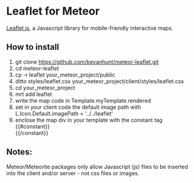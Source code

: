 # Leaflet for Meteor

[Leaflet.js](http://leafletjs.com/), a Javascript library for mobile-friendly interactive maps. 

## How to install 
1. git clone https://github.com/bevanhunt/meteor-leaflet.git 
2. cd meteor-leaflet
3. cp -r leaflet your_meteor_project/public 
4. ditto styles/leaflet.css your_meteor_project/client/styles/leaflet.css
5. cd your_meteor_project
6. mrt add leaflet
7. write the map code in Template.myTemplate.rendered
8. set in your client code the default image path with L.Icon.Default.imagePath = '../../leaflet'
9. enclose the map div in your template with the constant tag {{#constant}}<div id="map">{{/constant}} 

## Notes: 
Meteor/Meteorite packages only allow Javascript (js) files to be inserted into the client and/or server - not css files or images.